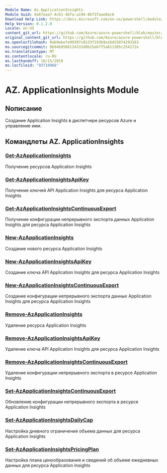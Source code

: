 ```yaml
---
Module Name: Az.ApplicationInsights
Module Guid: da67eaa7-4cb1-4bfa-a194-8bf3faae8ac6
Download Help Link: https://docs.microsoft.com/en-us/powershell/module/az.applicationinsights
Help Version: 0.1.2.0
Locale: en-US
content_git_url: https://github.com/Azure/azure-powershell/blob/master/src/ApplicationInsights/ApplicationInsights/help/Az.ApplicationInsights.md
original_content_git_url: https://github.com/Azure/azure-powershell/blob/master/src/ApplicationInsights/ApplicationInsights/help/Az.ApplicationInsights.md
ms.openlocfilehash: 0ab9ebefe99397c0133f193b9a16d15074293163
ms.sourcegitcommit: 0b94b9566124331d0b15eb7f5a811305c254172e
ms.translationtype: MT
ms.contentlocale: ru-RU
ms.lasthandoff: 10/15/2019
ms.locfileid: "93719966"
---
```

# AZ. ApplicationInsights Module
## Nописание
Создание Application Insights в диспетчере ресурсов Azure и управление ими.

## Командлеты AZ. ApplicationInsights
### [Get-AzApplicationInsights](Get-AzApplicationInsights.md)
Получение ресурсов Application Insights

### [Get-AzApplicationInsightsApiKey](Get-AzApplicationInsightsApiKey.md)
Получение ключей API Application Insights для ресурса Application Insights

### [Get-AzApplicationInsightsContinuousExport](Get-AzApplicationInsightsContinuousExport.md)
Получение конфигурации непрерывного экспорта данных Application Insights для ресурса Application Insights

### [New-AzApplicationInsights](New-AzApplicationInsights.md)
Создание нового ресурса Application Insights

### [New-AzApplicationInsightsApiKey](New-AzApplicationInsightsApiKey.md)
Создание ключа API Application Insights для ресурса Application Insights

### [New-AzApplicationInsightsContinuousExport](New-AzApplicationInsightsContinuousExport.md)
Создание конфигурации непрерывного экспорта данных Application Insights для ресурса Application Insights

### [Remove-AzApplicationInsights](Remove-AzApplicationInsights.md)
Удаление ресурса Application Insights

### [Remove-AzApplicationInsightsApiKey](Remove-AzApplicationInsightsApiKey.md)
Удаление ключа API Application Insights для ресурса Application Insights

### [Remove-AzApplicationInsightsContinuousExport](Remove-AzApplicationInsightsContinuousExport.md)
Удаление конфигурации непрерывного экспорта в ресурсе Application Insights

### [Set-AzApplicationInsightsContinuousExport](Set-AzApplicationInsightsContinuousExport.md)
Обновление конфигурации непрерывного экспорта в ресурсе Application Insights

### [Set-AzApplicationInsightsDailyCap](Set-AzApplicationInsightsDailyCap.md)
Настройка дневного ограничения объема данных для ресурса Application Insights

### [Set-AzApplicationInsightsPricingPlan](Set-AzApplicationInsightsPricingPlan.md)
Настройка плана ценообразования и сведений об объеме ежедневных данных для ресурса Application Insights

